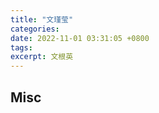 ```yaml
---
title: "文瑾莹"
categories: 
date: 2022-11-01 03:31:05 +0800
tags: 
excerpt: 文根英
---
```













## Misc



